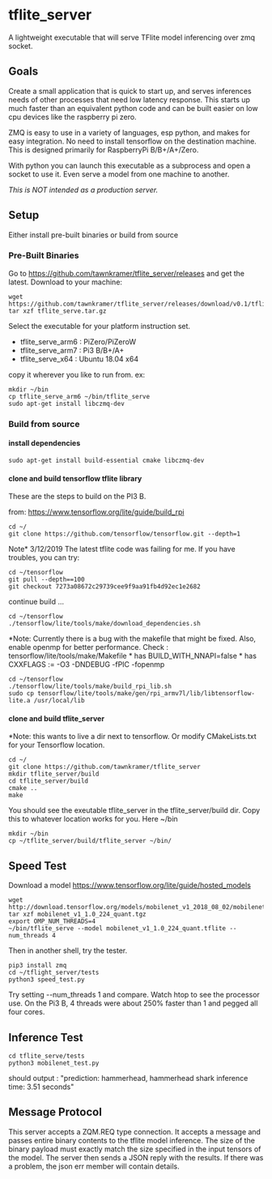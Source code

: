# tflite_server #

A lightweight executable that will serve TFlite model inferencing over zmq socket. 

## Goals ##

Create a small application that is quick to start up, and serves inferences needs of other processes that need low latency response. This starts up much faster than an equivalent python code and can be built easier on low cpu devices like the raspberry pi zero.

ZMQ is easy to use in a variety of languages, esp python, and makes for easy integration. No need to install tensorflow on the destination machine. This is designed primarily for RaspberryPi B/B+/A+/Zero.

With python you can launch this executable as a subprocess and open a socket to use it. Even serve a model from one machine to another.

*This is NOT intended as a production server.* 

## Setup ##

Either install pre-built binaries or build from source

### Pre-Built Binaries ###

Go to https://github.com/tawnkramer/tflite_server/releases and get the latest. Download to your machine:
```
wget https://github.com/tawnkramer/tflite_server/releases/download/v0.1/tflite_serve.tar.gz
tar xzf tflite_serve.tar.gz
```
Select the executable for your platform instruction set. 
* tflite_serve_arm6 : PiZero/PiZeroW
* tflite_serve_arm7 : Pi3 B/B+/A+
* tflite_serve_x64 : Ubuntu 18.04 x64

copy it wherever you like to run from. ex:
```
mkdir ~/bin
cp tflite_serve_arm6 ~/bin/tflite_serve
sudo apt-get install libczmq-dev
```

### Build from source ###

#### install dependencies ####

```
sudo apt-get install build-essential cmake libczmq-dev
```

#### clone and build tensorflow tflite library ####

These are the steps to build on the PI3 B.

from: https://www.tensorflow.org/lite/guide/build_rpi
```
cd ~/
git clone https://github.com/tensorflow/tensorflow.git --depth=1
```

Note* 3/12/2019 The latest tflite code was failing for me. If you have troubles, you can try:
```
cd ~/tensorflow
git pull --depth==100
git checkout 7273a08672c29739cee9f9aa91fb4d92ec1e2682
```

continue build ...
```
cd ~/tensorflow
./tensorflow/lite/tools/make/download_dependencies.sh
```

*Note: Currently there is a bug with the makefile that might be fixed. Also, enable openmp for better performance. Check :
    tensorflow/lite/tools/make/Makefile 
    * has BUILD_WITH_NNAPI=false
    * has CXXFLAGS := -O3 -DNDEBUG -fPIC -fopenmp


```
cd ~/tensorflow
./tensorflow/lite/tools/make/build_rpi_lib.sh
sudo cp tensorflow/lite/tools/make/gen/rpi_armv7l/lib/libtensorflow-lite.a /usr/local/lib
```


#### clone and build tflite_server ####

*Note: this wants to live a dir next to tensorflow. Or modify CMakeLists.txt for your Tensorflow location.
```
cd ~/
git clone https://github.com/tawnkramer/tflite_server
mkdir tflite_server/build
cd tflite_server/build
cmake ..
make
```
You should see the exeutable tflite_server in the tflite_server/build dir. Copy this to whatever location works for you. Here ~/bin
```
mkdir ~/bin
cp ~/tflite_server/build/tflite_server ~/bin/
```

## Speed Test ##

Download a model https://www.tensorflow.org/lite/guide/hosted_models
```
wget http://download.tensorflow.org/models/mobilenet_v1_2018_08_02/mobilenet_v1_1.0_224_quant.tgz
tar xzf mobilenet_v1_1.0_224_quant.tgz
export OMP_NUM_THREADS=4
~/bin/tflite_serve --model mobilenet_v1_1.0_224_quant.tflite --num_threads 4
```

Then in another shell, try the tester.

```
pip3 install zmq
cd ~/tflight_server/tests
python3 speed_test.py
```

Try setting --num_threads 1 and compare. Watch htop to see the processor use. On the Pi3 B, 4 threads were about 250% faster than 1 and pegged all four cores.

## Inference Test ##

```
cd tflite_serve/tests
python3 mobilenet_test.py
```

should output : "prediction: hammerhead, hammerhead shark inference time: 3.51 seconds"

## Message Protocol ##

This server accepts a ZQM.REQ type connection. It accepts a message and passes entire binary contents to the tflite model inference. The size of the binary payload must exactly match the size specified in the input tensors of the model. The server then sends a JSON reply with the results. If there was a problem, the json err member will contain details.
